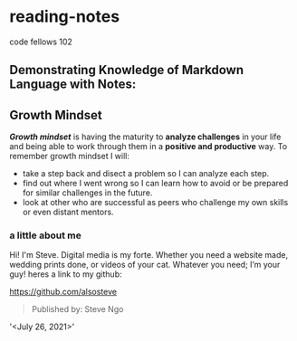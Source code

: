 # reading-notes
code fellows 102
## Demonstrating Knowledge of Markdown Language with Notes:

## Growth Mindset
__*Growth mindset*__ is having the maturity to **analyze challenges** in your life and being able to work through them in a **positive and productive** way.
To remember growth mindset I will:
- take a step back and disect a problem so I can analyze each step.
- find out where I went wrong so I can learn how to avoid or be prepared for similar challenges in the future.
- look at other who are successful as peers who challenge my own skills or even distant mentors.

### a little about me

Hi! I'm Steve. Digital media is my forte. Whether you need a website made, wedding prints done, or videos of your cat. Whatever you need;
I’m your guy! heres a link to my github: 

https://github.com/alsosteve


> Published by: Steve Ngo


'<July 26, 2021>'
  
